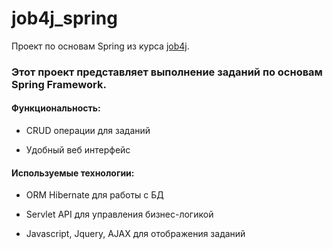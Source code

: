 # job4j_spring
Проект по основам Spring из курса [job4j](https://job4j.ru/).

### Этот проект представляет выполнение заданий по основам Spring Framework.


#### Функциональность:

- CRUD операции для заданий

- Удобный веб интерфейс

#### Используемые технологии:

- ORM Hibernate для работы с БД

- Servlet API для управления бизнес-логикой

- Javascript, Jquery, AJAX для отображения заданий